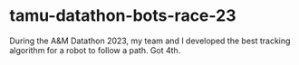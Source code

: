 # tamu-datathon-bots-race-23
 
During the A&M Datathon 2023, my team and I developed the best tracking algorithm for a robot to follow a path. Got 4th.
